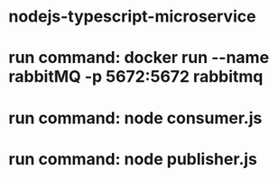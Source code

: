 # nodejs-typescript-microservice
# run command:  docker run --name rabbitMQ -p 5672:5672 rabbitmq

# run command: node consumer.js
# run command: node publisher.js
